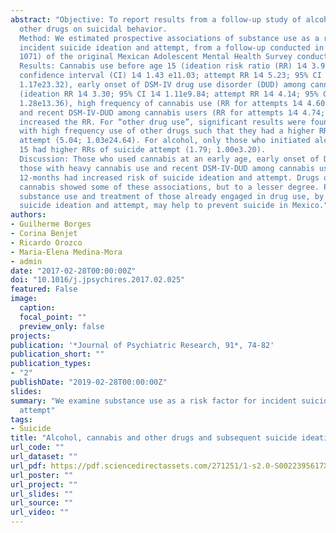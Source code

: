 ```yaml
---
abstract: "Objective: To report results from a follow-up study of alcohol, cannabis and
  other drugs on suicidal behavior.
  Method: We estimated prospective associations of substance use as a risk factor for
  incident suicide ideation and attempt, from a follow-up conducted in 2013 (n 1⁄4
  1071) of the original Mexican Adolescent Mental Health Survey conducted in 2005.
  Results: Cannabis use before age 15 (ideation risk ratio (RR) 1⁄4 3.97; 95%
  confidence interval (CI) 1⁄4 1.43 e11.03; attempt RR 1⁄4 5.23; 95% CI 1⁄4
  1.17e23.32), early onset of DSM-IV drug use disorder (DUD) among cannabis users
  (ideation RR 1⁄4 3.30; 95% CI 1⁄4 1.11e9.84; attempt RR 1⁄4 4.14; 95% CI 1⁄4
  1.28e13.36), high frequency of cannabis use (RR for attempts 1⁄4 4.60; 1.03e20.60)
  and recent DSM-IV-DUD among cannabis users (RR for attempts 1⁄4 4.74; 1.09e20.57)
  increased the RR. For “other drug use”, significant results were found among those
  with high frequency use of other drugs such that they had a higher RR of suicide
  attempt (5.04; 1.03e24.64). For alcohol, only those who initiated alcohol before age
  15 had higher RRs of suicide attempt (1.79; 1.00e3.20).
  Discussion: Those who used cannabis at an early age, early onset of DSM-IV-DUD, and
  those with heavy cannabis use and recent DSM-IV-DUD among cannabis users in the last
  12-months had increased risk of suicide ideation and attempt. Drugs other than
  cannabis showed some of these associations, but to a lesser degree. Prevention of
  substance use and treatment of those already engaged in drug use, by decreasing
  suicide ideation and attempt, may help to prevent suicide in Mexico."
authors:
- Guilherme Borges
- Corina Benjet
- Ricardo Orozco
- Maria-Elena Medina-Mora
- admin
date: "2017-02-28T00:00:00Z"
doi: "10.1016/j.jpsychires.2017.02.025"
featured: False
image:
  caption: 
  focal_point: ""
  preview_only: false
projects: 
publication: '*Journal of Psychiatric Research, 91*, 74-82'
publication_short: ""
publication_types:
- "2"
publishDate: "2019-02-28T00:00:00Z"
slides: 
summary: "We examine substance use as a risk factor for incident suicide ideation and 
  attempt"
tags:
- Suicide
title: "Alcohol, cannabis and other drugs and subsequent suicide ideation and attempt among young Mexicans"
url_code: ""
url_dataset: ""
url_pdf: https://pdf.sciencedirectassets.com/271251/1-s2.0-S0022395617X00046/1-s2.0-S0022395616304253/main.pdf?X-Amz-Security-Token=IQoJb3JpZ2luX2VjEFgaCXVzLWVhc3QtMSJIMEYCIQCyiUUJJEw0Au31Jrgsii2n4wnZ3U%2BI9hBrDiwSFQUOsAIhAND580zq%2FweSzEGwpx4yjRwWDtZ2dm%2BgL1MM1elRhv7SKvoDCDEQBBoMMDU5MDAzNTQ2ODY1IgyxVt0lg6NlLWEtt9Aq1wM1zYDq5OS39hm5pyigJzV14GXtI1Y1fdcBFD5yiyPY%2F56A1b2U%2FaXUwsiWp6t7%2BDYkaPOeBhou7suAvBYbgI1EKDsnOXI3oBJ1dPRY29L46RkYAxsq4dnVMNa1MhYCr8Yg7x7n%2BMcUyWjd%2BrIQzoeH8BUJQ%2FPAC%2BVER9UDeUWu3Te9Ua1adKsd3QBmPFZx078nctafvO3iF9SIWI%2BQR%2F%2F1uIRBR1pb6pBIcEm12gvuI91NSG%2BbIwACiuP7hWM4OH4hreP%2FD3rKHF1a9VcWVLCBOx2dvFdcUfZussvjkHVwtELO8%2B9qwoFhFhNLV%2FOqDjYhnquUF4ZDI%2F0UQPbFAGRNw4ceSzRFPvjkjZ%2Br8%2Frsm4j%2BiC79JKbIRRByzynaUZXffKZXsKlhsnLWTwxnGMVwFXKnjlqZdpuddYa5zD8IpKUV14cFv4bApw%2FN0mij9%2FgnVVvjCd1ig%2BDZ0W7Wy0KgoeRaOy3N3QYgIoTgBXpxxR%2BL6249SFLo08K6rggK1wI3aF2jpTuUnpy2PQreEzawG59Zp3QwRU82IUwmSzgZGYyEXFbDNjpwXe7HL%2B8%2BCIQyRF4ff%2F%2Bj7%2BFlyiSI25uqvXbqJLs0KbZNIDjSxd6r1yz8zl3sJtQwm%2FPXhgY6pAHE04jNTwVWcT%2BPXS0VxTxv7Xe7yg2aUob0vap5Tr6yyJYs4n2%2FSFEYiLGMnQm8X6oSLYiD3EiCAkNfP4DHGAA%2BEmvrI9vrNkTz2bCSPy4xIN7h99hs9fzEXNf0LAZ93BJfqFlwvULSkbF1r5nEHbAnfpCVL5mwG4cKQYPyWjEiduCv0CDekbIR4pQ4AI1wpTfNbwz6Dic7ZWzM%2F4wfDTh2N6wBqA%3D%3D&X-Amz-Algorithm=AWS4-HMAC-SHA256&X-Amz-Date=20210625T163048Z&X-Amz-SignedHeaders=host&X-Amz-Expires=300&X-Amz-Credential=ASIAQ3PHCVTYQLOIIE74%2F20210625%2Fus-east-1%2Fs3%2Faws4_request&X-Amz-Signature=0b7cf7905c5d377102f1093e402657c4601802668ba7fb287775750c392d65d5&hash=e65ecc9d0bbef4a85dd73e34e0395ee0411e730ea7d96bfead66b798242206fe&host=68042c943591013ac2b2430a89b270f6af2c76d8dfd086a07176afe7c76c2c61&pii=S0022395616304253&tid=spdf-224d7ab0-4842-4dbe-a25d-cdfa7988e725&sid=0f53666f8e914440ae999487cb5ed70168acgxrqa&type=client
url_poster: ""
url_project: ""
url_slides: ""
url_source: ""
url_video: ""
---
```

